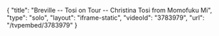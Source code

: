 {
    "title": "Breville -- Tosi on Tour  -- Christina Tosi from Momofuku Mi",
    "type": "solo",
    "layout": "iframe-static",
    "videoId": "3783979",
    "url": "\/tvpembed\/3783979"
}